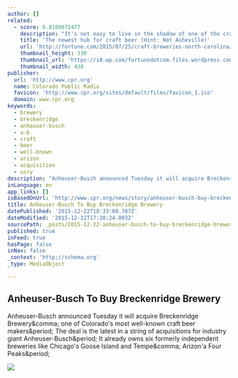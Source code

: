 ```yaml
---
author: []
related:
  - score: 0.8109972477
    description: "It's not easy to live in the shadow of one of the craft beer capitals of America. Asheville, N.C. is widely recognized as one of the hotspots of craft - arguably the hotspot in the Southeast. But 128 miles to the east, the state's business hub and biggest city is starting to build a reputation of its own."
    title: 'The newest hub for craft beer (Hint: Not Asheville)'
    url: 'http://fortune.com/2015/07/25/craft-breweries-north-carolina/'
    thumbnail_height: 330
    thumbnail_url: 'https://i0.wp.com/fortunedotcom.files.wordpress.com/2015/07/charlotte-beer.jpeg?fit=440%2C330&quality=80&strip'
    thumbnail_width: 438
publisher:
  url: 'http://www.cpr.org'
  name: Colorado Public Radio
  favicon: 'http://www.cpr.org/sites/default/files/favicon_1.ico'
  domain: www.cpr.org
keywords:
  - brewery
  - breckenridge
  - anheuser-busch
  - a-b
  - craft
  - beer
  - well-known
  - arizon
  - acquisition
  - usry
description: "Anheuser-Busch announced Tuesday it will acquire Breckenridge Brewery, one of Colorado's most well-known craft beer makers. The deal is the latest in a string of acquisitions for industry giant Anheuser-Busch. It already owns six formerly independent breweries like Chicago's Goose Island and Tempe, Arizon'a Four Peaks."
inLanguage: en
app_links: []
isBasedOnUrl: 'http://www.cpr.org/news/story/anheuser-busch-buy-breckenridge-brewery'
title: Anheuser-Busch To Buy Breckenridge Brewery
datePublished: '2015-12-22T18:33:08.767Z'
dateModified: '2015-12-22T17:20:24.003Z'
sourcePath: _posts/2015-12-22-anheuser-busch-to-buy-breckenridge-brewery.md
published: true
inFeed: true
hasPage: false
inNav: false
_context: 'http://schema.org'
_type: MediaObject

---
```

<article style=""><h1>Anheuser-Busch To Buy Breckenridge Brewery</h1><p>Anheuser-Busch announced Tuesday it will acquire Breckenridge Brewery&amp;comma; one of Colorado's most well-known craft beer makers&amp;period; The deal is the latest in a string of acquisitions for industry giant Anheuser-Busch&amp;period; It already owns six formerly independent breweries like Chicago's Goose Island and Tempe&amp;comma; Arizon'a Four Peaks&amp;period;</p><img src="http://www.cpr.org/sites/default/files/images/breck.jpg" /></article>